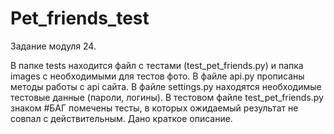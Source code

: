 # Pet_friends_test
Задание модуля 24.

В папке tests находится файл с тестами (test_pet_friends.py) и папка images с необходимыми для тестов фото.
В файле api.py прописаны методы работы с api сайта.
В файле settings.py находятся необходимые тестовые данные (пароли, логины).
В тестовом файле test_pet_friends.py знаком #БАГ помечены тесты, в которых ожидаемый результат не совпал с действительным. Дано краткое описание. 

